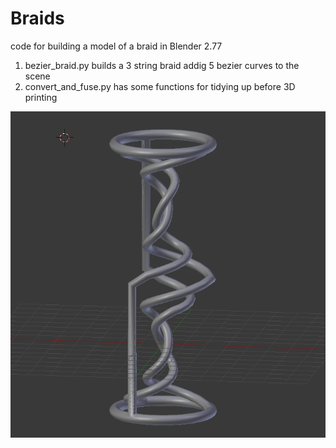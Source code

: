 # Braids

code for building a model of a braid in Blender 2.77

1. bezier_braid.py builds a 3 string braid addig 5 bezier curves to the scene
1. convert_and_fuse.py has some functions for tidying up before 3D printing


![screenshot](https://github.com/macbuse/Braids/blob/master/Screenshot%202016-11-06%2015.40.23.png)
